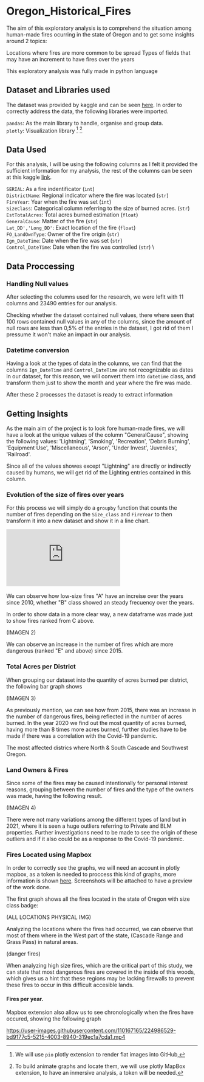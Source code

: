 # Oregon_Historical_Fires

The aim of this exploratory analysis is to comprehend the situation among human-made fires ocurring in the state of Oregon and to get some insights around 2 topics:

Locations where fires are more common to be spread
Types of fields that may have an increment to have fires over the years

This exploratory analysis was fully made in python language

## Dataset and Libraries used

The dataset was provided by kaggle and can be seen [here](https://www.kaggle.com/datasets/mattop/fire-occurrence-and-cause-data-2000-2022). In order to correctly address the data, the following libraries were imported.

``pandas``: As the main library to handle, organise and group data. \
``plotly``: Visualization library [^1] [^2]

[^1]: We will use ``pio`` plotly extension to render flat images into GitHub,  
[^2]: To build animate graphs and locate them, we will use plotly MapBox extension, to have an inmersive analysis, a token will be needed.


## Data Used

For this analysis, I will be using the following columns as I felt it provided the sufficient information for my analysis, the rest of the columns can be seen at this kaggle [link](https://www.kaggle.com/datasets/mattop/fire-occurrence-and-cause-data-2000-2022).

`SERIAL`: As a fire indentificator (``int``) \
`DistrictName`: Regional indicator where the fire was located (``str``) \
`FireYear`: Year when the fire was set (``int``) \
`SizeClass`: Categorical column referring to the size of burned acres. (``str``) \
`EstTotalAcres`: Total acres burned estimation (``float``) \
`GeneralCause`: Matter of the fire (``str``)\
`Lat_DD','Long_DD'`: Exact location of the fire (``float``) \
`FO_LandOwnType`: Owner of the fire origin (``str``) \
`Ign_DateTime`: Date when the fire was set (``str``) \
`Control_DateTime`: Date when the fire was controlled (``str``) \

## Data Proccessing
### Handling Null values

After selecting the columns used for the research, we were leflt with 11 columns and 23490 entries for our analysis.

Checking whether the dataset contained null values, there where seen that 100 rows contained null values in any of the columns, since the amount of null rows are less than 0,5% of the entries in the dataset, I got rid of them I pressume it won't make an impact in our analysis. 


### Datetime conversion
 
Having a look at the types of data in the columns, we can find that the columns `Ign_DateTime` and `Control_DateTime` are not recognizable as dates in our dataset, for this reason, we will convert them into ``datetime`` class, and transform them just to show the month and year where the fire was made.

After these 2 processes the dataset is ready to extract information

## Getting Insights

As the main aim of the project is to look fore human-made fires, we will have a look at the unique values of the column "GeneralCause", showing the following values: 'Lightning', 'Smoking', 'Recreation', 'Debris Burning',
       'Equipment Use', 'Miscellaneous', 'Arson', 'Under Invest',
       'Juveniles', 'Railroad'.
       
Since all of the values showes except "Lightning" are directly or indirectly caused by humans, we will get rid of the Lighting entries contained in this column.

### Evolution of the size of fires over years

For this process we will simply do a `groupby` function that counts the number of fires depending on the `Size_class` and `FireYear` to then transform it into a new dataset and show it in a line chart.

![img1](https://github.com/NotCorrectlyDonated/Oregon_Historical_Fires/blob/main/data/img1.pdf)

We can observe how low-size fires "A" have an increise over the years since 2010, whether "B" class showed an steady frecuency over the years.


In order to show data in a more clear way, a new dataframe was made just to show fires ranked from C above.

(IMAGEN 2)


We can observe an increase in the number of fires which are more dangerous (ranked "E" and above) since 2015.

### Total Acres per District

When grouping our dataset into the quantity of acres burned per district, the following bar graph shows


(IMAGEN 3)


As previously mention, we can see how from 2015, there was an increase in the number of dangerous fires, being reflected in the number of acres burned. In the year 2020 we find out the most quantity of acres burned, having more than 8 times more acres burned, further studies have to be made if there was a correlation with the Covid-19 pandemic.

The most affected districs where North & South Cascade and Southwest Oregon.


### Land Owners & Fires

Since some of the fires may be caused intentionally for personal interest reasons, grouping between the number of fires and the type of the owners was made, having the following result.


(IMAGEN 4)


There were not many variations among the different types of land but in 2021, where it is seen a huge outliers referring to Private and BLM properties. Further investigations need to be made to see the origin of these outliers and if it also could be as a response to the Covid-19 pandemic. 


### Fires Located using Mapbox

In order to correctly see the graphs, we will need an account in plotly mapbox, as a token is needed to proccess this kind of graphs, more information is shown [here](https://plotly.com/chart-studio-help/make-a-mapbox-map/).
Screenshots will be attached to have a preview of the work done.

The first graph shows all the fires located in the state of Oregon with size class badge:

(ALL LOCATIONS PHYSICAL IMG)

Analyzing the locations where the fires had occurred, we can observe that most of them where in the West part of the state, (Cascade Range and Grass Pass) in natural areas. 

(danger fires)

When analyzing high size fires, which are the critical part of this study, we can state that most dangerous fires are covered in the inside of this woods, which gives us a hint that these regions may be lacking firewalls to prevent these fires to occur in this difficult accesible lands.

       
#### Fires per year.

Mapbox extension also allow us to see chronologically when the fires have occured, showing the following graph





https://user-images.githubusercontent.com/110167165/224986529-bd9177c5-5215-4003-8940-319ec1a7cda1.mp4



